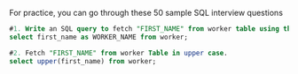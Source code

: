 For practice, you can go through these 50 sample SQL interview questions
```sql
#1. Write an SQL query to fetch "FIRST_NAME" from worker table using the alias name as <WORKER_NAME>.
select first_name as WORKER_NAME from worker;

#2. Fetch "FIRST_NAME" from worker Table in upper case.
select upper(first_name) from worker;
```
